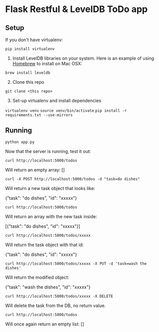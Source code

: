 # Flask Restful & LevelDB ToDo app

## Setup

If you don't have virtualenv:

`pip install virtualenv`

1) Install LevelDB libraries on your system. Here is an example of using [Homebrew]() to install on Mac OSX:

`brew install leveldb`

2) Clone this repo

`git clone <this repo>`

3) Set-up virtualenv and install dependencies

`virtualenv venv`
`source venv/bin/activate`
`pip install -r requirements.txt --use-mirrors`

## Running

`python app.py`

Now that the server is running, test it out:

`curl http://localhost:5000/todos`

Will return an empty array: []

`curl -X POST http://localhost:5000/todos -d "task=do dishes"`

Will return a new task object that looks like:

{"task": "do dishes", "id": "xxxxx"}

`curl http://localhost:5000/todos`

Will return an array with the new task inside: 

[{"task": "do dishes", "id": "xxxxx"}]

`curl http://localhost:5000/todos/xxxxx`

Will return the task object with that id:

{"task": "do dishes", "id": "xxxxx"}

`curl http://localhost:5000/todos/xxxxx -X PUT -d 'task=wash the dishes'`

Will return the modified object:

{"task": "wash the dishes", "id": "xxxxx"}

`curl http://localhost:5000/todos/xxxxx -X DELETE`

Will delete the task from the DB, no return value.

`curl http://localhost:5000/todos`

Will once again return an empty list: []


